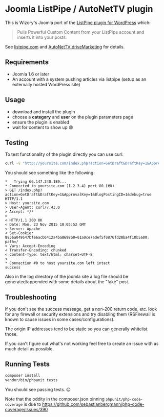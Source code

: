 # Joomla ListPipe / AutoNetTV plugin

This is Wizory's Joomla port of the [ListPipe plugin for WordPress](https://wordpress.org/plugins/listpipe/) which:

 > Pulls Powerful Custom Content from your ListPipe account and inserts it into your posts.

See [listpipe.com](https://listpipe.com/) and [AutoNetTV driveMarketing](http://www.autonettv.com/products/drive-marketing/) for details.

## Requirements
- Joomla 1.6 or later
- An account with a system pushing articles via listpipe (setup as an externally hosted WordPress site)

## Usage
- download and install the plugin
- choose a **category** and **user** on the plugin parameters page
- ensure the plugin is enabled
- wait for content to show up :smile:

## Testing

To test functionality of the plugin directly you can use curl:

```bash
curl -v "http://yoursite.com/index.php?action=GetDraft&DraftKey=1&ApprovalKey=1&BlogPostingID=1&debug=true"
```

You should see something like the following:

```
*   Trying 66.147.240.189...
* Connected to yoursite.com (1.2.3.4) port 80 (#0)
> GET /index.php?action=GetDraft&DraftKey=1&ApprovalKey=1&BlogPostingID=1&debug=true HTTP/1.1
> Host: yoursite.com
> User-Agent: curl/7.43.0
> Accept: */*
>
< HTTP/1.1 200 OK
< Date: Mon, 23 Nov 2015 18:05:52 GMT
< Server: Apache
< Set-Cookie: 8856a049647bfe6acb6412a4ba8698b0=01a0ce7adef5f0876fd28ba4f10b5a00; path=/
< Vary: Accept-Encoding
< Transfer-Encoding: chunked
< Content-Type: text/html; charset=UTF-8
<
* Connection #0 to host yoursite.com left intact
success
```

Also in the log directory of the joomla site a log file should be generated/appended with some details about the "fake" post.

## Troubleshooting

If you don't see the success message, get a non-200 return code, etc. look for any firewall or security extensions and try disabling them (RSFirewall is known to cause issues in some cases/configurations).

The origin IP addresses tend to be static so you can generally whitelist those.

If you can't figure out what's not working feel free to create an issue with as much detail as possible.

## Running Tests

```bash
composer install
vendor/bin/phpunit tests

```

You should see passing tests. :wink:

Note that the oddity in the composer.json pinning `phpunit/php-code-coverage` is due to https://github.com/sebastianbergmann/php-code-coverage/issues/390
